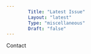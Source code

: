 ```yaml
---
        Title: "Latest Issue"
        Layout: "latest"
        Type: "miscellaneous"
        Draft: "false"
---
```


Contact
